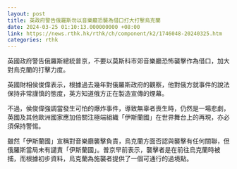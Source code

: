 ```yaml
---
layout: post
title: 英政府警告俄羅斯勿以音樂廳恐襲為借口打大打擊烏克蘭
date: 2024-03-25 01:10:13.000000000 +08:00
link: https://news.rthk.hk/rthk/ch/component/k2/1746048-20240325.htm
categories: rthk
---
```


英國政府警告俄羅斯總統普京，不要以莫斯科市郊音樂廳恐怖襲擊作為借口，加大對烏克蘭的打擊力度。

英國財相侯俊偉表示，根據過去幾年對俄羅斯政府的觀察，他對俄方就事件的說法保持非常謹慎的態度，英方知道俄方正在製造宣傳的煙幕。

不過，侯俊偉強調當發生可怕的爆炸事件，導致無辜者喪生時，仍然是一場悲劇，英國及其他歐洲國家應加倍關注極端組織「伊斯蘭國」在世界舞台上的再現，亦必須保持警惕。

雖然「伊斯蘭國」宣稱對音樂廳襲擊負責，烏克蘭方面否認與襲擊有任何關聯，但俄羅斯當局未有譴責「伊斯蘭國」。普京早前表示，襲擊者是在前往烏克蘭時被捕，而根據初步資料，烏克蘭為施襲者提供了一個可通行的過境點。
